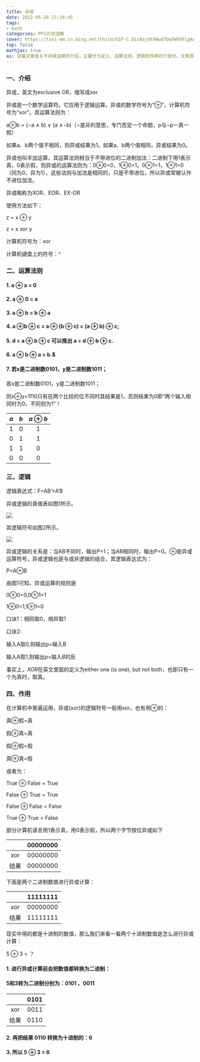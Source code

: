 ```yaml
---
title: 异或
date: 2022-05-28 21:24:45
tags:
- math
categories: PFSの泡泡糖
cover: https://tse1-mm.cn.bing.net/th/id/OIP-C.DisRaj4t98wd7DwXW9XFLgAAAA?w=172&h=164&c=7&r=0&o=5&pid=1.7
top: false
mathjax: true
ai: 这篇文章是关于异或运算的介绍，主要分为定义、运算法则、逻辑和作用四个部分。文章首先介绍了异或运算的数学符号、计算机符号和含义，即两个值不同则为真，相同则为假。文章接着介绍了异或运算的六个基本法则，如a⊕a=0，a⊕b=b⊕a等。文章然后介绍了异或运算的逻辑表达式、真值表和逻辑符号，以及两种口诀。文章最后介绍了异或运算在计算机中的作用，如按位异或、二进制和十进制的转换等。
---
```

### 一、介绍

异或，英文为exclusive OR，缩写成xor

异或是一个数学运算符。它应用于逻辑运算。异或的数学符号为“⊕”，计算机符号为“xor”。其运算法则为：

a⊕b = (¬a ∧ b) ∨ (a ∧¬b)（¬是非的意思，专门否定一个命题，p与¬p一真一假）

如果a、b两个值不相同，则异或结果为1。如果a、b两个值相同，异或结果为0。

异或也叫半加运算，其运算法则相当于不带进位的二进制加法：二进制下用1表示真，0表示假，则异或的运算法则为：0⊕0=0，1⊕0=1，0⊕1=1，1⊕1=0（同为0，异为1），这些法则与加法是相同的，只是不带进位，所以异或常被认作不进位加法。

异或略称为XOR、EOR、EX-OR

使用方法如下：

z = x ⊕ y

z = x xor y

计算机符号为：xor

计算机键盘上的符号：^

### 二、运算法则

#### 1. a ⊕ a = 0

#### 2. a ⊕ 0 = a

#### 3. a ⊕ b = b ⊕ a

#### 4. a ⊕b ⊕ c = a ⊕ (b ⊕ c) = (a ⊕ b) ⊕ c;

#### 5. d = a ⊕ b ⊕ c 可以推出 a = d ⊕ b ⊕ c.

#### 6. a ⊕ b ⊕ a = b.$

#### 7. 若x是二进制数0101，y是二进制数1011；

若x是二进制数0101，y是二进制数1011；

则x⊕y=1110只有在两个比较的位不同时其结果是1，否则结果为0即“两个输入相同时为0，不同则为1”！

| $a$ | $b$ | $a⊕b$ |
| :---: | :---: | :------: |
|   1   |   0   |    1    |
|   0   |   1   |    1    |
|   1   |   1   |    0    |
|   0   |   0   |    0    |

### 三、逻辑

逻辑表达式：F=AB’+A’B

异或逻辑的真值表如图1所示。

![](https://bkimg.cdn.bcebos.com/pic/f9198618367adab4e21448098bd4b31c8601e4b0?x-bce-process=image/resize,m_lfit,w_220,limit_1)

其逻辑符号如图2所示。

![](https://bkimg.cdn.bcebos.com/pic/b812c8fcc3cec3fd9863f53fd688d43f8794271e?x-bce-process=image/resize,m_lfit,w_220,limit_1)

异或逻辑的关系是：当AB不同时，输出P=1；当AB相同时，输出P=0。⊕是异或运算符号，异或逻辑也是与或非逻辑的组合，其逻辑表达式为：

P=A⊕B

由图$1$可知，异或运算的规则是

0⊕0=0,0⊕1=1

1⊕0=1,1⊕1=0

口诀1：相同取0，相异取1

口诀2:

输入A取0,则输出p=输入B

输入A取1,则输出$p=$输入$B$的反

事实上，$XOR$在英文里面的定义为either one (is one), but not both，也即只有一个为真时，取真。

### 四、作用

在计算机中普遍运用，异或(xor)的逻辑符号一般用xor，也有用⊕的：

真$⊕$假=真

假$⊕$真=真

假$⊕$假=假

真$⊕$真=假

或者为：

True ⊕ False = True

False ⊕ True = True

False ⊕ False = False

True ⊕ True = False

部分计算机语言用1表示真，用0表示假，所以两个字节按位异或如下

|      | 00000000 |
| :--: | :------: |
| xor | 00000000 |
| 结果 | 00000000 |

下面是两个二进制数值进行异或计算：

|      | 11111111 |
| :--: | :------: |
| xor | 00000000 |
| 结果 | 11111111 |

现实中用的都是十进制的数值，那么我们来看一看两个十进制数值是怎么进行异或计算：

5 ⊕ 3 = ？

#### 1. 进行异或计算前会把数值都转换为二进制：

#### 5和3转为二进制分别为：0101 、0011

|      | 0101 |
| :--: | :--: |
| xor | 0011 |
| 结果 | 0110 |

#### 2. 再把结果 0110 转换为十进制的：6

#### 3. 所以 5 ⊕ 3 = 6
